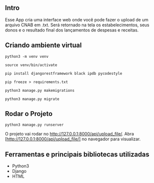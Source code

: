 ## Intro

Esse App cria uma interface web onde você pode fazer o upload de um arquivo CNAB em .txt. Será retornado na tela os estabelecimentos, seus donos e o resultado final dos lançamentos de despesas e receitas.

## Criando ambiente virtual 

```shell
python3 -m venv venv

source venv/bin/activate

pip install djangorestframework black ipdb pycodestyle

pip freeze > requirements.txt

python3 manage.py makemigrations

python3 manage.py migrate

```

## Rodar o Projeto

```shell
python3 manage.py runserver
```


O projeto vai rodar no http://127.0.0.1:8000/api/upload_file/.
Abra [http://127.0.0.1:8000/api/upload_file/] no navegador para visualizar.

## Ferramentas e principais bibliotecas utilizadas

- Python3 
- Django
- HTML
